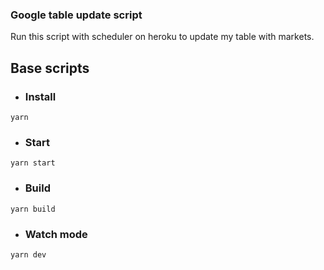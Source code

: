 ### Google table update script

Run this script with scheduler on heroku to update my table with markets.

## Base scripts

* ### Install

```
yarn
```

* ### Start

```
yarn start
```

* ### Build

```
yarn build
```


* ### Watch mode

```
yarn dev
```
